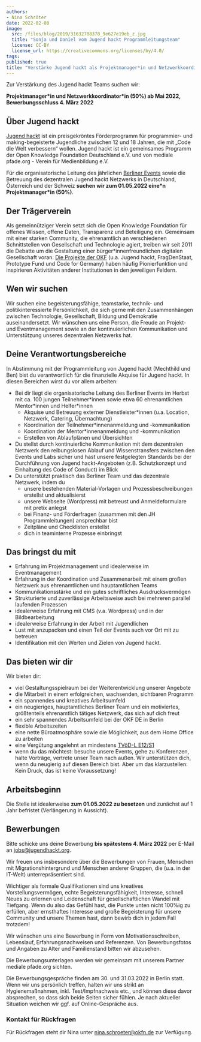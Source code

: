 ```yaml
---
authors:
- Nina Schröter
date: 2022-02-08
image:
  src: /files/blog/2019/31632708378_9e627e19eb_z.jpg
  title: "Sonja und Daniel vom Jugend hackt Programmleitungsteam"
  license: CC-BY
  license_url: https://creativecommons.org/licenses/by/4.0/
tags:
published: true
title: "Verstärke Jugend hackt als Projektmanager*in und Netzwerkkoordinator*in (50%)"
---
```


Zur Verstärkung des Jugend hackt Teams suchen wir:

**Projektmanager\*in und Netzwerkkoordinator\*in (50%) ab Mai 2022, Bewerbungsschluss 4. März 2022**

## Über Jugend hackt

[Jugend hackt](https://jugendhackt.org/) ist ein preisgekröntes Förderprogramm für programmier- und making-begeisterte Jugendliche zwischen 12 und 18 Jahren, die mit „Code die Welt verbessern“ wollen. Jugend hackt ist ein gemeinsames Programm der Open Knowledge Foundation Deutschland e.V. und von mediale pfade.org - Verein für Medienbildung e.V.

Für die organisatorische Leitung des jährlichen [Berliner Events](https://jugendhackt.org/event-rueckblick/berlin-2019/) sowie die Betreuung des dezentralen Jugend hackt Netzwerks in Deutschland, Österreich und der Schweiz **suchen wir zum 01.05.2022 eine\*n Projektmanager\*in (50%)**.


## Der Trägerverein

Als gemeinnütziger Verein setzt sich die Open Knowledge Foundation für offenes Wissen, offene Daten, Transparenz und Beteiligung ein. Gemeinsam mit einer starken Community, die ehrenamtlich an verschiedenen Schnittstellen von Gesellschaft und Technologie agiert, treiben wir seit 2011 die Debatte um die Gestaltung einer bürger*innenfreundlichen digitalen Gesellschaft voran. [Die Projekte der OKF](https://okfn.de/projekte/) (u.a. Jugend hackt, FragDenStaat, Prototype Fund und Code for Germany) haben häufig Pionierfunktion und inspirieren Aktivitäten anderer Institutionen in den jeweiligen Feldern.

## Wen wir suchen

Wir suchen eine begeisterungsfähige, teamstarke, technik- und politikinteressierte Persönlichkeit, die sich gerne mit den Zusammenhängen zwischen Technologie, Gesellschaft, Bildung und Demokratie auseinandersetzt. Wir wünschen uns eine Person, die Freude an Projekt- und Eventmanagement sowie an der kontinuierlichen Kommunikation und Unterstützung unseres dezentralen Netzwerks hat.

## Deine Verantwortungsbereiche

In Abstimmung mit der Programmleitung von Jugend hackt (Mechthild und Ben) bist du verantwortlich für die finanzielle Akquise für Jugend hackt.
In diesen Bereichen wirst du vor allem arbeiten:

* Bei dir liegt die organisatorische Leitung des Berliner Events im Herbst mit ca. 100 jungen Teilnehmer\*innen sowie etwa 60 ehrenamtlichen Mentor\*innen und Helfer\*innen
    * Akquise und Betreuung externer Dienstleister*innen (u.a. Location, Netzwerk, Catering, Übernachtung)
    * Koordination der Teilnehmer\*innenanmeldung und -kommunikation
    * Koordination der Mentor\*innenanmeldung und -kommunikation
    * Erstellen von Ablaufplänen und Übersichten
* Du stellst durch kontinuierliche Kommunikation mit dem dezentralen Netzwerk den reibungslosen Ablauf und Wissenstransfers zwischen den Events und Labs sicher und hast unsere festgelegten Standards bei der Durchführung von Jugend hackt-Angeboten (z.B. Schutzkonzept und Einhaltung des Code of Conduct) im Blick
* Du unterstützt praktisch das Berliner Team und das dezentrale Netzwerk, indem du
    * unsere bestehenden Material-Vorlagen und Prozessbeschreibungen erstellst und aktualisierst
    * unsere Webseite (Wordpress) mit betreust und Anmeldeformulare mit pretix anlegst
    * bei Finanz- und Förderfragen (zusammen mit den JH Programmleitungen) ansprechbar bist
    * Zeitpläne und Checklisten erstellst
    * dich in teaminterne Prozesse einbringst

## Das bringst du mit

* Erfahrung im Projektmanagement und idealerweise im Eventmanagement
* Erfahrung in der Koordination und Zusammenarbeit mit einem großen Netzwerk aus ehrenamtlichen und hauptamtlichen Teams
* Kommunikationsstärke und ein gutes schriftliches Ausdrucksvermögen
* Strukturierte und zuverlässige Arbeitsweise auch bei mehreren parallel laufenden Prozessen
* idealerweise Erfahrung mit CMS (v.a. Wordpress) und in der Bildbearbeitung
* idealerweise Erfahrung in der Arbeit mit Jugendlichen
* Lust mit anzupacken und einen Teil der Events auch vor Ort mit zu betreuen
* Identifikation mit den Werten und Zielen von Jugend hackt.

## Das bieten wir dir

Wir bieten dir:

* viel Gestaltungsspielraum bei der Weiterentwicklung unserer Angebote
* die Mitarbeit in einem erfolgreichen, wachsenden, sichtbaren Programm
* ein spannendes und kreatives Arbeitsumfeld
* ein neugieriges, hauptamtliches Berliner Team und ein motiviertes, größtenteils ehrenamtlich tätiges Netzwerk, das sich auf dich freut
* ein sehr spannendes Arbeitsumfeld bei der OKF DE in Berlin
* flexible Arbeitszeiten
* eine nette Büroatmosphäre sowie die Möglichkeit, aus dem Home Office zu arbeiten
* eine Vergütung angelehnt an mindestens [TVöD-L E12/S1](https://oeffentlicher-dienst.info/tv-l/allg/)
* wenn du das möchtest: besuche unsere Events, gehe zu Konferenzen, halte Vorträge, vertrete unser Team nach außen. Wir unterstützen dich, wenn du neugierig auf diesen Bereich bist. Aber um das klarzustellen: Kein Druck, das ist keine Voraussetzung!

## Arbeitsbeginn

Die Stelle ist idealerweise **zum 01.05.2022 zu besetzen** und zunächst auf 1 Jahr befristet (Verlängerung in Aussicht).

## Bewerbungen

Bitte schicke uns deine Bewerbung **bis spätestens 4. März 2022** per E-Mail an [jobs@jugendhackt.org](mailto:jobs@jugendhackt.org).

Wir freuen uns insbesondere über die Bewerbungen von Frauen, Menschen mit Migrationshintergrund und Menschen anderer Gruppen, die (u.a. in der IT-Welt) unterrepräsentiert sind.

Wichtiger als formale Qualifikationen sind uns kreatives Vorstellungsvermögen, echte Begeisterungsfähigkeit, Interesse, schnell Neues zu erlernen und Leidenschaft für gesellschaftlichen Wandel mit Tiefgang. Wenn du also das Gefühl hast, die Punkte unten nicht 100%ig zu erfüllen, aber ernsthaftes Interesse und große Begeisterung für unsere Community und unsere Themen hast, dann bewirb dich in jedem Fall trotzdem!

Wir wünschen uns eine Bewerbung in Form von Motivationsschreiben, Lebenslauf, Erfahrungsnachweisen und Referenzen. Von Bewerbungsfotos und Angaben zu Alter und Familienstand bitten wir abzusehen.

Die Bewerbungsunterlagen werden wir gemeinsam mit unserem Partner mediale pfade.org sichten.

Die Bewerbungsgespräche finden am 30. und 31.03.2022 in Berlin statt. Wenn wir uns persönlich treffen, halten wir uns strikt an Hygienemaßnahmen, inkl. Test/Impfnachweis etc., und können diese davor absprechen, so dass sich beide Seiten sicher fühlen. Je nach aktueller Situation weichen wir ggf. auf Online-Gespräche aus.

### Kontakt für Rückfragen

Für Rückfragen steht dir Nina unter [nina.schroeter@okfn.de](mailto:nina.schroeter@okfn.de) zur Verfügung.
